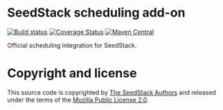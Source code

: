 # SeedStack scheduling add-on

[![Build status](https://travis-ci.org/seedstack/scheduling-addon.svg?branch=master)](https://travis-ci.org/seedstack/scheduling-addon) [![Coverage Status](https://coveralls.io/repos/seedstack/scheduling-addon/badge.svg?branch=master)](https://coveralls.io/r/seedstack/scheduling-addon?branch=master) [![Maven Central](https://maven-badges.herokuapp.com/maven-central/org.seedstack.addons.scheduling/scheduling/badge.svg?style=flat)](https://maven-badges.herokuapp.com/maven-central/org.seedstack.addons.scheduling/scheduling)

Official scheduling integration for SeedStack.

# Copyright and license

This source code is copyrighted by [The SeedStack Authors](https://github.com/seedstack/seedstack/blob/master/AUTHORS) and
released under the terms of the [Mozilla Public License 2.0](https://www.mozilla.org/MPL/2.0/). 
